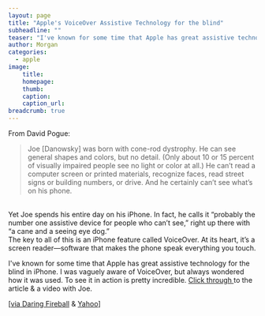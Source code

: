 ```yaml
---
layout: page
title: "Apple's VoiceOver Assistive Technology for the blind"
subheadline: ""
teaser: "I've known for some time that Apple has great assistive technology for the blind in iPhone. I was vaguely aware of VoiceOver, but always wondered how it was used. To see it in action is pretty incredible."
author: Morgan
categories:
  - apple
image:
    title:
    homepage:
    thumb:
    caption:
    caption_url:
breadcrumb: true
---
```


From David Pogue:

>Joe [Danowsky] was born with cone-rod dystrophy. He can see general shapes and colors, but no detail. (Only about 10 or 15 percent of visually impaired people see no light or color at all.) He can’t read a computer screen or printed materials, recognize faces, read street signs or building numbers, or drive. And he certainly can’t see what’s on his phone.
<br>
Yet Joe spends his entire day on his iPhone. In fact, he calls it “probably the number one assistive device for people who can’t see,” right up there with “a cane and a seeing eye dog.”
<br>
The key to all of this is an iPhone feature called VoiceOver. At its heart, it’s a screen reader—software that makes the phone speak everything you touch.

I've known for some time that Apple has great assistive technology for the blind in iPhone. I was vaguely aware of VoiceOver, but always wondered how it was used. To see it in action is pretty incredible. [Click through ](http://finance.yahoo.com/news/david-pogue-on-iphone-voiceover-163733668.html) to the article & a video with Joe.

[[via Daring Fireball](http://daringfireball.net/linked/2017/03/10/iphone-blind-pogue) & [Yahoo](http://finance.yahoo.com/news/david-pogue-on-iphone-voiceover-163733668.html)]
